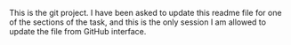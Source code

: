 This is the git project.
I have been asked to update this readme file for one of the sections of the task, and this is the only session I am allowed to update the file from GitHub interface. 
